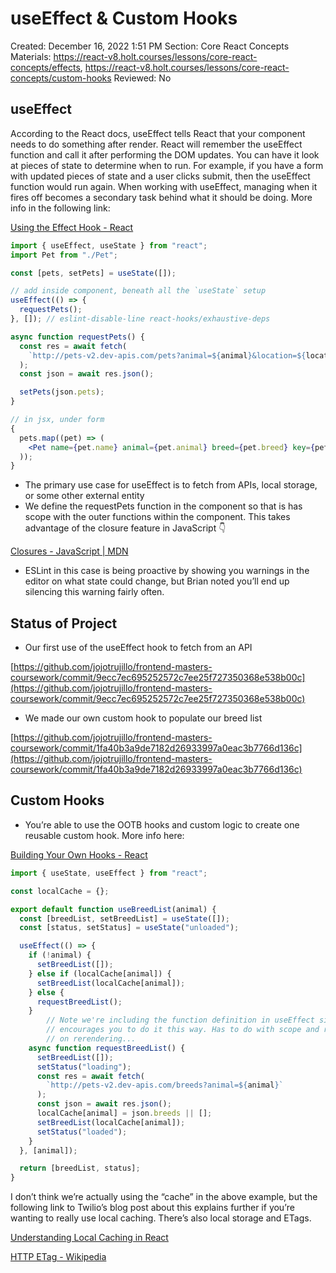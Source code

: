 # useEffect & Custom Hooks

Created: December 16, 2022 1:51 PM
Section: Core React Concepts
Materials: https://react-v8.holt.courses/lessons/core-react-concepts/effects, https://react-v8.holt.courses/lessons/core-react-concepts/custom-hooks
Reviewed: No

## useEffect

According to the React docs, useEffect tells React that your component needs to do something after render. React will remember the useEffect function and call it after performing the DOM updates. You can have it look at pieces of state to determine when to run. For example, if you have a form with updated pieces of state and a user clicks submit, then the useEffect function would run again. When working with useEffect, managing when it fires off becomes a secondary task behind what it should be doing. More info in the following link:

[Using the Effect Hook - React](https://reactjs.org/docs/hooks-effect.html#example-using-hooks)

```jsx
import { useEffect, useState } from "react";
import Pet from "./Pet";

const [pets, setPets] = useState([]);

// add inside component, beneath all the `useState` setup
useEffect(() => {
  requestPets();
}, []); // eslint-disable-line react-hooks/exhaustive-deps

async function requestPets() {
  const res = await fetch(
    `http://pets-v2.dev-apis.com/pets?animal=${animal}&location=${location}&breed=${breed}`
  );
  const json = await res.json();

  setPets(json.pets);
}

// in jsx, under form
{
  pets.map((pet) => (
    <Pet name={pet.name} animal={pet.animal} breed={pet.breed} key={pet.id} />
  ));
}
```

- The primary use case for useEffect is to fetch from APIs, local storage, or some other external entity
- We define the requestPets function in the component so that is has scope with the outer functions within the component. This takes advantage of the closure feature in JavaScript 👇

[Closures - JavaScript | MDN](https://developer.mozilla.org/en-US/docs/Web/JavaScript/Closures#:~:text=A%20closure%20is%20the%20combination,scope%20from%20an%20inner%20function)

- ESLint in this case is being proactive by showing you warnings in the editor on what state could change, but Brian noted you’ll end up silencing this warning fairly often.

## Status of Project

- Our first use of the useEffect hook to fetch from an API

[https://github.com/jojotrujillo/frontend-masters-coursework/commit/9ecc7ec695252572c7ee25f727350368e538b00c](https://github.com/jojotrujillo/frontend-masters-coursework/commit/9ecc7ec695252572c7ee25f727350368e538b00c)

- We made our own custom hook to populate our breed list

[https://github.com/jojotrujillo/frontend-masters-coursework/commit/1fa40b3a9de7182d26933997a0eac3b7766d136c](https://github.com/jojotrujillo/frontend-masters-coursework/commit/1fa40b3a9de7182d26933997a0eac3b7766d136c)

## Custom Hooks

- You’re able to use the OOTB hooks and custom logic to create one reusable custom hook. More info here:

[Building Your Own Hooks - React](https://reactjs.org/docs/hooks-custom.html#extracting-a-custom-hook)

```jsx
import { useState, useEffect } from "react";

const localCache = {};

export default function useBreedList(animal) {
  const [breedList, setBreedList] = useState([]);
  const [status, setStatus] = useState("unloaded");

  useEffect(() => {
    if (!animal) {
      setBreedList([]);
    } else if (localCache[animal]) {
      setBreedList(localCache[animal]);
    } else {
      requestBreedList();
    }
		// Note we're including the function definition in useEffect since React
		// encourages you to do it this way. Has to do with scope and recreation
		// on rerendering...
    async function requestBreedList() {
      setBreedList([]);
      setStatus("loading");
      const res = await fetch(
        `http://pets-v2.dev-apis.com/breeds?animal=${animal}`
      );
      const json = await res.json();
      localCache[animal] = json.breeds || [];
      setBreedList(localCache[animal]);
      setStatus("loaded");
    }
  }, [animal]);

  return [breedList, status];
}
```

I don’t think we’re actually using the “cache” in the above example, but the following link to Twilio’s blog post about this explains further if you’re wanting to really use local caching. There’s also local storage and ETags.

[Understanding Local Caching in React](https://www.twilio.com/blog/local-cache-react-redux)

[HTTP ETag - Wikipedia](https://en.wikipedia.org/wiki/HTTP_ETag)